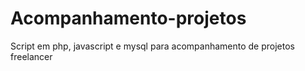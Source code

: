 # Acompanhamento-projetos
Script em php, javascript e mysql para acompanhamento de projetos freelancer
